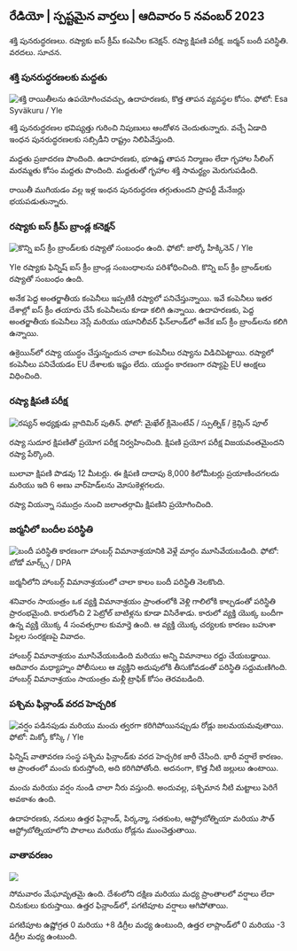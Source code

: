 ## రేడియో \| స్పష్టమైన వార్తలు \| ఆదివారం 5 నవంబర్ 2023

శక్తి పునరుద్ధరణలు. రష్యాకు ఐస్ క్రీమ్ కంపెనీల కనెక్షన్. రష్యా క్షిపణి పరీక్ష. జర్మన్ బందీ పరిస్థితి. వరదలు. సూచన.

### శక్తి పునరుద్ధరణలకు మద్దతు

![శక్తి రాయితీలను ఉపయోగించవచ్చు, ఉదాహరణకు, కొత్త తాపన వ్యవస్థల కోసం. ఫోటో: Esa Syväkuru / Yle](https://images.cdn.yle.fi/image/upload/c_crop,h_3349,w_5954,x_0,y_325/ar_1.77777777777777777,c_fill,g_777,c_fill,g_705.d_10q_auto:eco/f_auto/fl_lossy/v1676637402/39-107442463ef747ea1acd)

శక్తి పునరుద్ధరణల భవిష్యత్తు గురించి నిపుణులు ఆందోళన చెందుతున్నారు. వచ్చే ఏడాది ఇంధన పునరుద్ధరణలకు సబ్సిడీని రాష్ట్రం నిలిపివేస్తుంది.

మద్దతు ప్రజాదరణ పొందింది. ఉదాహరణకు, భూఉష్ణ తాపన నిర్మాణం లేదా గృహాల సీలింగ్ మరమ్మతు కోసం మద్దతు పొందింది. మద్దతుతో గృహాల శక్తి సామర్థ్యం మెరుగుపడింది.

రాయితీ ముగియడం వల్ల ఇళ్ల ఇంధన పునరుద్ధరణ తగ్గుతుందని ప్రాపర్టీ మేనేజర్లు భయపడుతున్నారు.

### రష్యాకు ఐస్ క్రీమ్ బ్రాండ్ల కనెక్షన్

![కొన్ని ఐస్ క్రీం బ్రాండ్‌లకు రష్యాతో సంబంధం ఉంది. ఫోటో: జార్కో హీక్కినెన్ / Yle](https://images.cdn.yle.fi/image/upload/c_crop,h_2268,w_4031,x_0,y_0/ar_1.777777777777777777,c_fill,g_fill,g_faces.2750,hp_0q_auto:eco/f_auto/fl_lossy/v1682321321/39-110323664462e3b6fb8b)

Yle రష్యాకు ఫిన్నిష్ ఐస్ క్రీం బ్రాండ్ల సంబంధాలను పరిశోధించింది. కొన్ని ఐస్ క్రీం బ్రాండ్‌లకు రష్యాతో సంబంధం ఉంది.

అనేక పెద్ద అంతర్జాతీయ కంపెనీలు ఇప్పటికీ రష్యాలో పనిచేస్తున్నాయి. ఇవే కంపెనీలు ఇతర దేశాల్లో ఐస్ క్రీం తయారు చేసే కంపెనీలను కూడా కలిగి ఉన్నాయి. ఉదాహరణకు, పెద్ద అంతర్జాతీయ కంపెనీలు నెస్లే మరియు యూనిలీవర్ ఫిన్‌లాండ్‌లో అనేక ఐస్ క్రీం బ్రాండ్‌లను కలిగి ఉన్నాయి.

ఉక్రెయిన్‌లో రష్యా యుద్ధం చేస్తున్నందున చాలా కంపెనీలు రష్యాను విడిచిపెట్టాయి. రష్యాలో కంపెనీలు పనిచేయడం EU దేశాలకు ఇష్టం లేదు. యుద్ధం కారణంగా రష్యాపై EU ఆంక్షలు విధించింది.

### రష్యా క్షిపణి పరీక్ష

![రష్యన్ అధ్యక్షుడు వ్లాదిమిర్ పుతిన్. ఫోటో: మైఖేల్ క్లిమెంటేవ్ / స్పుత్నిక్ / క్రెమ్లిన్ పూల్](https://images.cdn.yle.fi/image/upload/c_crop,h_4519,w_8034,x_16,y_238/ar_1.777777777777770,cf_ace_w5r_1.0/q_auto:eco/f_auto/fl_lossy/v1678982359/39-108632664133bfc2dc51)

రష్యా సుదూర క్షిపణితో ప్రయోగ పరీక్ష నిర్వహించింది. క్షిపణి ప్రయోగ పరీక్ష విజయవంతమైందని రష్యా పేర్కొంది.

బులావా క్షిపణి పొడవు 12 మీటర్లు. ఈ క్షిపణి దాదాపు 8,000 కిలోమీటర్లు ప్రయాణించగలదు మరియు ఇది 6 అణు వార్‌హెడ్‌లను మోసుకెళ్లగలదు.

రష్యా వియన్నా సముద్రం నుంచి జలాంతర్గామి క్షిపణిని ప్రయోగించింది.

### జర్మనీలో బందీల పరిస్థితి

![బందీ పరిస్థితి కారణంగా హాంబర్గ్ విమానాశ్రయానికి వెళ్లే మార్గం మూసివేయబడింది. ఫోటో: బోడో మార్క్స్ / DPA](https://images.cdn.yle.fi/image/upload/c_crop,h_2703,w_4806,x_0,y_500/ar_1.777777777777777,c_fill,g_faces./d_1201,wh_6201,wh_6750q_auto:eco/f_auto/fl_lossy/v1699181525/39-11959676547736ea1bc0)

జర్మనీలోని హాంబర్గ్ విమానాశ్రయంలో చాలా కాలం బందీ పరిస్థితి నెలకొంది.

శనివారం సాయంత్రం ఒక వ్యక్తి విమానాశ్రయం ప్రాంతంలోకి వెళ్లి గాలిలోకి కాల్చడంతో పరిస్థితి ప్రారంభమైంది. కారులోంచి 2 పెట్రోల్ బాటిళ్లను కూడా విసిరేశాడు. కారులో వ్యక్తి యొక్క బందీగా ఉన్న వ్యక్తి యొక్క 4 సంవత్సరాల కుమార్తె ఉంది. ఆ వ్యక్తి యొక్క చర్యలకు కారణం బహుశా పిల్లల సంరక్షణపై వివాదం.

హాంబర్గ్ విమానాశ్రయం మూసివేయబడింది మరియు అన్ని విమానాలు రద్దు చేయబడ్డాయి. ఆదివారం మధ్యాహ్నం పోలీసులు ఆ వ్యక్తిని అదుపులోకి తీసుకోవడంతో పరిస్థితి సద్దుమణిగింది. హాంబర్గ్ విమానాశ్రయం సాయంత్రం మళ్లీ ట్రాఫిక్ కోసం తెరవబడింది.

### పశ్చిమ ఫిన్లాండ్ వరద హెచ్చరిక

![వర్షం పడినపుడు మరియు మంచు త్వరగా కరిగిపోయినప్పుడు రోడ్లు జలమయమవుతాయి. ఫోటో: మిక్కో కోస్కి / Yle](https://images.cdn.yle.fi/image/upload/c_crop,h_3078,w_5472,x_0,y_218/ar_1.777777777777777777,c_fill,g2_faces/hd_1050,hp_01q_auto:eco/f_auto/fl_lossy/v1697618867/39-11828126521489e76d51)

ఫిన్నిష్ వాతావరణ సంస్థ పశ్చిమ ఫిన్లాండ్‌కు వరద హెచ్చరిక జారీ చేసింది. భారీ వర్షాలే కారణం. ఆ ప్రాంతంలో మంచు కురుస్తోంది, అది కరిగిపోతోంది. అదనంగా, కొత్త నీటి జల్లులు ఉంటాయి.

మంచు మరియు వర్షం నుండి చాలా నీరు వస్తుంది. అందువల్ల, పశ్చిమాన నీటి మట్టాలు పెరిగే అవకాశం ఉంది.

ఉదాహరణకు, నదులు ఉత్తర ఫిన్లాండ్, పిర్కన్మా, సతకుంట, ఆస్ట్రోబోత్నియా మరియు సౌత్ ఆస్ట్రోబోత్నియాలోని పొలాలు మరియు రోడ్లను ముంచెత్తుతాయి.

### వాతావరణం

![](https://images.cdn.yle.fi/image/upload/c_crop,h_1080,w_1919,x_0,y_0/ar_1.7777777777777777,c_fill,g_faces,h_675,w/e/120.0f_auto/fl_lossy/v1699200945/39-11960206547bf95c98f5)

సోమవారం మేఘావృతమై ఉంది. దేశంలోని దక్షిణ మరియు మధ్య ప్రాంతాలలో వర్షాలు లేదా చినుకులు కురుస్తాయి. ఉత్తర ఫిన్లాండ్‌లో, పగటిపూట వర్షాలు ఆగిపోతాయి.

పగటిపూట ఉష్ణోగ్రత 0 మరియు +8 డిగ్రీల మధ్య ఉంటుంది, ఉత్తర లాప్లాండ్‌లో 0 మరియు -3 డిగ్రీల మధ్య ఉంటుంది.